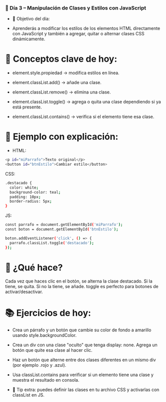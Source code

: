 ### 📆 Día 3 – Manipulación de Clases y Estilos con JavaScript

* 🔹 Objetivo del día:
- Aprenderás a modificar los estilos de los elementos HTML directamente con JavaScript y también a agregar, quitar o alternar clases CSS dinámicamente.

# 🧠 Conceptos clave de hoy:

- element.style.propiedad → modifica estilos en línea.

- element.classList.add() → añade una clase.

- element.classList.remove() → elimina una clase.

- element.classList.toggle() → agrega o quita una clase dependiendo si ya está presente.

- element.classList.contains() → verifica si el elemento tiene esa clase.

# 🧪 Ejemplo con explicación:

* HTML:

```sh
<p id="miParrafo">Texto original</p>
<button id="btnEstilo">Cambiar estilo</button>
```

CSS:

```sh
.destacado {
  color: white;
  background-color: teal;
  padding: 10px;
  border-radius: 5px;
}
```

JS:

```sh
const parrafo = document.getElementById('miParrafo');
const boton = document.getElementById('btnEstilo');

boton.addEventListener('click', () => {
  parrafo.classList.toggle('destacado');
});
```


# 🧠 ¿Qué hace?
Cada vez que haces clic en el botón, se alterna la clase destacado. Si la tiene, se quita. Si no la tiene, se añade. toggle es perfecto para botones de activar/desactivar.

# 📚 Ejercicios de hoy:

- Crea un párrafo y un botón que cambie su color de fondo a amarillo usando style.backgroundColor.

- Crea un div con una clase "oculto" que tenga display: none. Agrega un botón que quite esa clase al hacer clic.

- Haz un botón que alterne entre dos clases diferentes en un mismo div (por ejemplo .rojo y .azul).

- Usa classList.contains para verificar si un elemento tiene una clase y muestra el resultado en consola.

* 📌 Tip extra: puedes definir las clases en tu archivo CSS y activarlas con classList en JS.